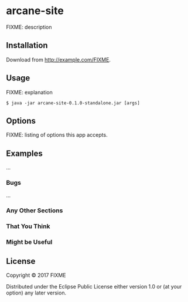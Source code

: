 # arcane-site

FIXME: description

## Installation

Download from http://example.com/FIXME.

## Usage

FIXME: explanation

    $ java -jar arcane-site-0.1.0-standalone.jar [args]

## Options

FIXME: listing of options this app accepts.

## Examples

...

### Bugs

...

### Any Other Sections
### That You Think
### Might be Useful

## License

Copyright © 2017 FIXME

Distributed under the Eclipse Public License either version 1.0 or (at
your option) any later version.
